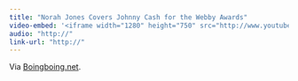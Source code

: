 ```yaml
---
title: "Norah Jones Covers Johnny Cash for the Webby Awards"
video-embed: '<iframe width="1280" height="750" src="http://www.youtube.com/embed/NnalwTXvsnE?rel=0" frameborder="0" allowfullscreen></iframe>'
audio: "http://"
link-url: "http://"
---
```

<p>Via <a href="http://www.boingboing.net/2011/06/14/noah-jones-plays-joh.html">Boingboing.net</a>.</p>
